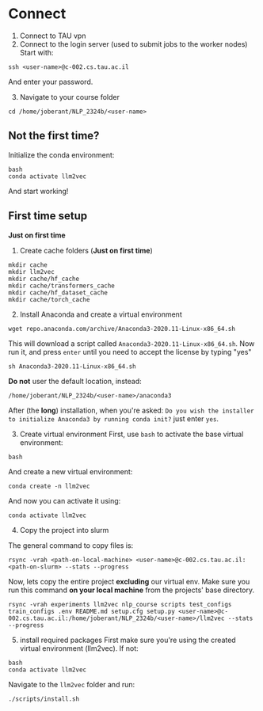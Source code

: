 # Connect
1. Connect to TAU vpn
2. Connect to the login server (used to submit jobs to the worker nodes)
Start with:
```
ssh <user-name>@c-002.cs.tau.ac.il
```
And enter your password.

3. Navigate to your course folder
```
cd /home/joberant/NLP_2324b/<user-name>
```

## Not the first time?
Initialize the conda environment:
```
bash
conda activate llm2vec
```

And start working!

## First time setup
**Just on first time**
1. Create cache folders (**Just on first time**)
```
mkdir cache
mkdir llm2vec
mkdir cache/hf_cache
mkdir cache/transformers_cache
mkdir cache/hf_dataset_cache
mkdir cache/torch_cache
```

2. Install Anaconda and create a virtual environment
```
wget repo.anaconda.com/archive/Anaconda3-2020.11-Linux-x86_64.sh
```
This will download a script called `Anaconda3-2020.11-Linux-x86_64.sh`.
Now run it, and press `enter` until you need to accept the license by typing "yes"
```
sh Anaconda3-2020.11-Linux-x86_64.sh 
```
**Do not** user the default location, instead:
```
/home/joberant/NLP_2324b/<user-name>/anaconda3
```

After (the **long**) installation, when you're asked: 
`Do you wish the installer to initialize Anaconda3
by running conda init?` just enter `yes`.

3. Create virtual environment
First, use `bash` to activate the base virtual environment:
```
bash
```
And create a new virtual environment:
```
conda create -n llm2vec
```
And now you can activate it using:
```
conda activate llm2vec
```

4. Copy the project into slurm

The general command to copy files is: 
```
rsync -vrah <path-on-local-machine> <user-name>@c-002.cs.tau.ac.il:<path-on-slurm> --stats --progress
```

Now, lets copy the entire project **excluding** our virtual env. Make sure you run this command **on your local machine**
from the projects' base directory.
```
rsync -vrah experiments llm2vec nlp_course scripts test_configs train_configs .env README.md setup.cfg setup.py <user-name>@c-002.cs.tau.ac.il:/home/joberant/NLP_2324b/<user-name>/llm2vec --stats --progress
```

5. install required packages
First make sure you're using the created virtual environment (llm2vec). If not:
```
bash
conda activate llm2vec
```

Navigate to the `llm2vec` folder and run:
```
./scripts/install.sh
```
